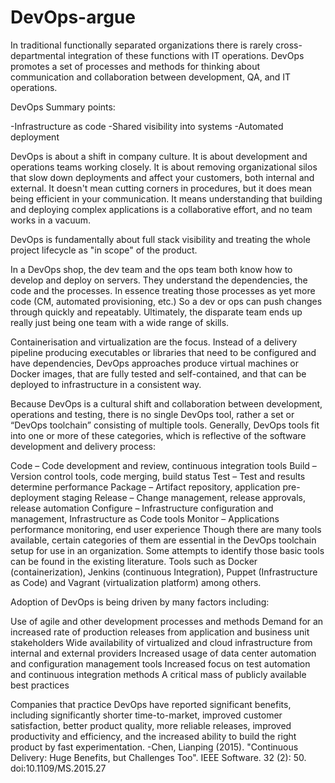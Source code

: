 # DevOps-argue

In traditional functionally separated organizations there is rarely cross-departmental integration of these functions with IT operations. DevOps promotes a set of processes and methods for thinking about communication and collaboration between development, QA, and IT operations.

DevOps Summary points:

-Infrastructure as code
-Shared visibility into systems
-Automated deployment

DevOps is about a shift in company culture. It is about development and operations teams working closely. It is about removing organizational silos that slow down deployments and affect your customers, both internal and external. It doesn't mean cutting corners in procedures, but it does mean being efficient in your communication. It means understanding that building and deploying complex applications is a collaborative effort, and no team works in a vacuum.

DevOps is fundamentally about full stack visibility and treating the whole project lifecycle as "in scope" of the product.

In a DevOps shop, the dev team and the ops team both know how to develop and deploy on servers. They understand the dependencies, the code and the processes. In essence treating those processes as yet more code (CM, automated provisioning, etc.) So a dev or ops can push changes through quickly and repeatably.  Ultimately, the disparate team ends up really just being one team with a wide range of skills.

Containerisation and virtualization are the focus.  Instead of a delivery pipeline producing executables or libraries that need to be configured and have dependencies, DevOps approaches produce virtual machines or Docker images, that are fully tested and self-contained, and that can be deployed to infrastructure in a consistent way.

Because DevOps is a cultural shift and collaboration between development, operations and testing, there is no single DevOps tool, rather a set or “DevOps toolchain” consisting of multiple tools. Generally, DevOps tools fit into one or more of these categories, which is reflective of the software development and delivery process:

Code – Code development and review, continuous integration tools
Build – Version control tools, code merging, build status
Test – Test and results determine performance
Package – Artifact repository, application pre-deployment staging
Release – Change management, release approvals, release automation
Configure – Infrastructure configuration and management, Infrastructure as Code tools
Monitor – Applications performance monitoring, end user experience
Though there are many tools available, certain categories of them are essential in the DevOps toolchain setup for use in an organization. Some attempts to identify those basic tools can be found in the existing literature.
Tools such as Docker (containerization), Jenkins (continuous Integration), Puppet (Infrastructure as Code) and Vagrant (virtualization platform) among others.

Adoption of DevOps is being driven by many factors including:

Use of agile and other development processes and methods
Demand for an increased rate of production releases from application and business unit stakeholders
Wide availability of virtualized and cloud infrastructure from internal and external providers
Increased usage of data center automation and configuration management tools
Increased focus on test automation and continuous integration methods
A critical mass of publicly available best practices

Companies that practice DevOps have reported significant benefits, including significantly shorter time-to-market, improved customer satisfaction, better product quality, more reliable releases, improved productivity and efficiency, and the increased ability to build the right product by fast experimentation. 
-Chen, Lianping (2015). "Continuous Delivery: Huge Benefits, but Challenges Too". IEEE Software. 32 (2): 50. doi:10.1109/MS.2015.27

